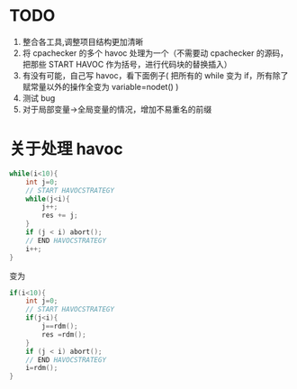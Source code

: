 # TODO

1. 整合各工具,调整项目结构更加清晰
2. 将 cpachecker 的多个 havoc 处理为一个（不需要动 cpachecker 的源码，把那些 START HAVOC 作为括号，进行代码块的替换插入）
3. 有没有可能，自己写 havoc，看下面例子( 把所有的 while 变为 if，所有除了赋常量以外的操作全变为 variable=nodet() )
4. 测试 bug
5. 对于局部变量->全局变量的情况，增加不易重名的前缀

# 关于处理 havoc

```cpp
while(i<10){
    int j=0;
    // START HAVOCSTRATEGY
    while(j<i){
        j++;
        res += j;
    }
    if (j < i) abort();
    // END HAVOCSTRATEGY
    i++;
}
```

变为

```cpp
if(i<10){
    int j=0;
    // START HAVOCSTRATEGY
    if(j<i){
        j==rdm();
        res =rdm();
    }
    if (j < i) abort();
    // END HAVOCSTRATEGY
    i=rdm();
}
```

